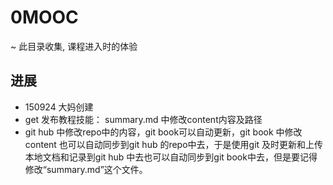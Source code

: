 # 0MOOC
~ 此目录收集, 课程进入时的体验

## 进展

- 150924 大妈创建
- get 发布教程技能： summary.md 中修改content内容及路径
- git hub 中修改repo中的内容，git book可以自动更新，git book 中修改content 也可以自动同步到git hub 的repo中去，于是使用git 及时更新和上传本地文档和记录到git hub 中去也可以自动同步到git book中去，但是要记得修改“summary.md”这个文件。